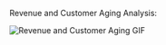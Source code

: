 Revenue and Customer Aging Analysis:

![Revenue and Customer Aging GIF](https://user-images.githubusercontent.com/86163277/147560430-d2f87da4-92e7-4468-939c-e7504f7424d1.gif)

